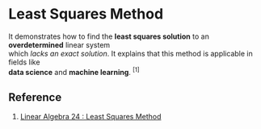 # Least Squares Method

It demonstrates how to find the **least squares solution** to an **overdetermined** linear system <br>
which *lacks an exact solution*. It explains that this method is applicable in fields like <br>
**data science** and **machine learning**. <sup>[1]</sup>



## Reference
1. [Linear Algebra 24 : Least Squares Method](https://www.youtube.com/watch?v=E6pr9HDJ7Co)
